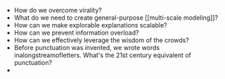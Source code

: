 - How do we overcome virality?
- What do we need to create general-purpose [[multi-scale modeling]]?
- How can we make explorable explanations scalable?
- How can we prevent information overload?
- How can we effectively leverage the wisdom of the crowds?
- Before punctuation was invented, we wrote words inalongstreamofletters. What's the 21st century equivalent of punctuation?
-